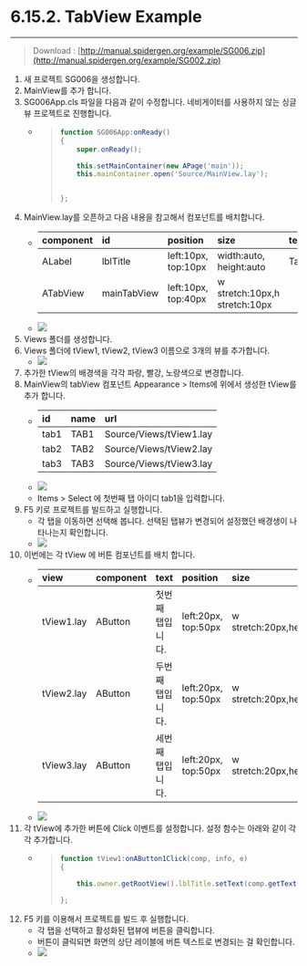 # 6.15.2. TabView Example

---

> Download : [http://manual.spidergen.org/example/SG006.zip](http://manual.spidergen.org/example/SG002.zip)

1. 새 프로젝트 SG006을 생성합니다.
2. MainView를 추가 합니다.
3. SG006App.cls 파일을 다음과 같이 수정합니다. 네비게이터를 사용하지 않는 싱글 뷰 프로젝트로 진행합니다.
   * > ```js
     > function SG006App:onReady()
     > {
     >     super.onReady();
     >
     >     this.setMainContainer(new APage('main'));
     >     this.mainContainer.open('Source/MainView.lay');
     >
     >
     > };
     > ```
4. MainView.lay를 오픈하고 다음 내용을 참고해서 컴포넌트를 배치합니다.
   * | component | id | position | size | text | etc |
     | :--- | :--- | :--- | :--- | :--- | :--- |
     | ALabel | lblTitle | left:10px, top:10px | width:auto, height:auto | TabView | font-size:20px |
     | ATabView | mainTabView | left:10px, top:40px | w stretch:10px,h stretch:10px |  | Tab - height : 36px |
   * ![](/assets/tabview-ex-004.png)
5. Views 폴더를 생성합니다.
6. Views 폴더에 tView1, tView2,  tView3 이름으로 3개의 뷰를 추가합니다.
   * ![](/assets/tabview-ex-005.png)
7. 추가한 tView의 배경색을 각각 파랑, 빨강, 노랑색으로 변경합니다.
8. MainView의 tabView 컴포넌트 Appearance &gt; Items에 위에서 생성한 tView를 추가 합니다. 
   * | id | name | url |
     | :--- | :--- | :--- |
     | tab1 | TAB1 | Source/Views/tView1.lay |
     | tab2 | TAB2 | Source/Views/tView2.lay |
     | tab3 | TAB3 | Source/Views/tView3.lay |
   * ![](/assets/tabview-ex-006.png)
   * Items &gt; Select 에 첫번째 탭 아이디 tab1을 입력합니다.
9. F5 키로 프로젝트를 빌드하고 실행합니다.
   * 각 탭을 이동하면 선택해 봅니다. 선택된 탭뷰가 변경되어 설정했던 배경생이 나타나는지 확인합니다.
   * ![](/assets/tabview-ex-007.png)
10. 이번에는 각  tView 에 버튼 컴포넌트를 배치 합니다.
    * | view | component | text | position | size |
      | :--- | :--- | :--- | :--- | :--- |
      | tView1.lay | AButton | 첫번째 탭입니다. | left:20px, top:50px | w stretch:20px,height:50px |
      | tView2.lay | AButton | 두번째 탭입니다. | left:20px, top:50px | w stretch:20px,height:50px |
      | tView3.lay | AButton | 세번째 탭입니다. | left:20px, top:50px | w stretch:20px,height:50px |
    * ![](/assets/tabview-ex-009.png)
11. 각  tView에 추가한 버튼에 Click 이벤트를 설정합니다. 설정 함수는 아래와 같이 각각 추가합니다.
    * > ```js
      > function tView1:onAButton1Click(comp, info, e)
      > {
      >
      >     this.owner.getRootView().lblTitle.setText(comp.getText());
      >
      > };
      > ```
12. F5 키를 이용해서 프로젝트를 빌드 후 실행합니다.
    * 각 탭을 선택하고 활성화된 탭뷰에 버튼을 클릭합니다.
    * 버튼이 클릭되면 화면의 상단 레이블에 버튼 텍스트로 변경되는 걸 확인합니다.
    * ![](/assets/tabview-ex-010.png)





